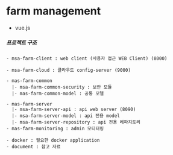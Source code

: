 # farm management
 -  vue.js

##### 프로젝트 구조 
    - msa-farm-client : web client (사용자 접근 WEB Client) (8000)
    
    - msa-farm-cloud : 클라우드 config-server (9000)
    
    - mas-farm-common
      |- msa-farm-common-security : 보안 모듈
      |- mas-farm-common-model : 공통 모델
       
    - mas-farm-server
      |- msa-farm-server-api : api web server (8090)
      |- msa-farm-server-model : api 전용 model
      |- msa-farm-server-repository : api 전용 레파지토리
    - mas-farm-monitoring : admin 모티터링 
    
    - docker : 필요한 docker application
    - document : 참고 자료 
